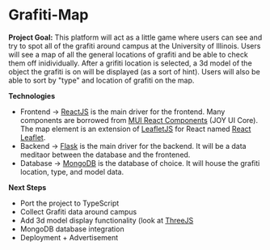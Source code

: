 # Grafiti-Map
**Project Goal:** This platform will act as a little game where users can see and try to spot all of the grafiti around campus at the University of Illinois. Users will see a map of all the general locations of grafiti and be able to check them off inidividually. After a grifiti location is selected, a 3d model of the object the grafiti is on will be displayed (as a sort of hint). Users will also be able to sort by "type" and location of grafiti on the map.

**Technologies**
- Frontend -> [ReactJS](https://react.dev/) is the main driver for the frontend. Many components are borrowed from [MUI React Components](https://mui.com/joy-ui/getting-started/) (JOY UI Core). The map element is an extension of [LeafletJS](https://leafletjs.com/) for React named [React Leaflet](https://react-leaflet.js.org/).
- Backend -> [Flask](https://flask.palletsprojects.com/en/3.0.x/) is the main driver for the backend. It will be a data meditaor between the database and the frontened.
- Database -> [MongoDB](https://www.mongodb.com/) is the database of choice. It will house the grafiti location, type, and model data.

**Next Steps**
- Port the project to TypeScript
- Collect Grafiti data around campus
- Add 3d model display functionality (look at [ThreeJS](https://threejs.org/_)
- MongoDB database integration
- Deployment + Advertisement

